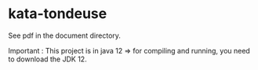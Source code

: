 # kata-tondeuse

See pdf in the document directory.

Important : This project is in java 12
=> for compiling and running, you need to download the JDK 12.